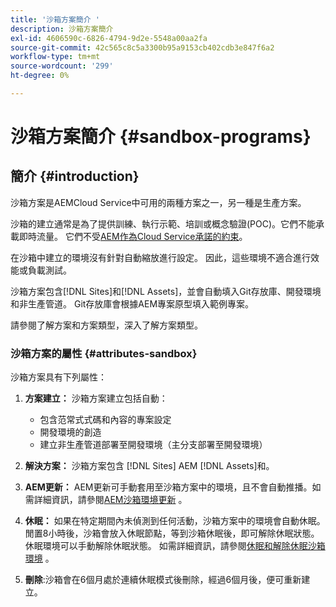 ```yaml
---
title: '沙箱方案簡介 '
description: 沙箱方案簡介
exl-id: 4606590c-6826-4794-9d2e-5548a00aa2fa
source-git-commit: 42c565c8c5a3300b95a9153cb402cdb3e847f6a2
workflow-type: tm+mt
source-wordcount: '299'
ht-degree: 0%

---
```


# 沙箱方案簡介 {#sandbox-programs}

## 簡介 {#introduction}

沙箱方案是AEMCloud Service中可用的兩種方案之一，另一種是生產方案。

沙箱的建立通常是為了提供訓練、執行示範、培訓或概念驗證(POC)。它們不能承載即時流量。 它們不受[AEM作為Cloud Service承諾的約束](https://www.adobe.com/legal/service-commitments.html)。

在沙箱中建立的環境沒有針對自動縮放進行設定。 因此，這些環境不適合進行效能或負載測試。

沙箱方案包含[!DNL Sites]和[!DNL Assets]，並會自動填入Git存放庫、開發環境和非生產管道。  Git存放庫會根據AEM專案原型填入範例專案。

請參閱了解方案和方案類型，深入了解方案類型。

### 沙箱方案的屬性 {#attributes-sandbox}

沙箱方案具有下列屬性：

1. **方案建立：** 沙箱方案建立包括自動：
   * 包含范常式式碼和內容的專案設定
   * 開發環境的創造
   * 建立非生產管道部署至開發環境（主分支部署至開發環境）

1. **解決方案：** 沙箱方案包含 [!DNL Sites] AEM [!DNL Assets]和。

1. **AEM更新：** AEM更新可手動套用至沙箱方案中的環境，且不會自動推播。如需詳細資訊，請參閱[AEM沙箱環境更新](/help/implementing/cloud-manager/getting-access-to-aem-in-cloud/hibernating-de-hibernating-sandbox-environments.md#aem-updates-sandbox) 。

1. **休眠：** 如果在特定期間內未偵測到任何活動，沙箱方案中的環境會自動休眠。閒置8小時後，沙箱會放入休眠節點，等到沙箱休眠後，即可解除休眠狀態。 休眠環境可以手動解除休眠狀態。
如需詳細資訊，請參閱[休眠和解除休眠沙箱環境](/help/implementing/cloud-manager/getting-access-to-aem-in-cloud/hibernating-de-hibernating-sandbox-environments.md) 。

1. **刪除**:沙箱會在6個月處於連續休眠模式後刪除，經過6個月後，便可重新建立。
